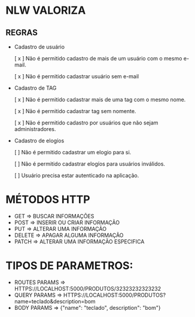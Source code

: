 # NLW VALORIZA

## REGRAS

- Cadastro de usuário

    [ x ] Não é permitido cadastro de mais de um usuário com o mesmo e-mail.

    [ x ] Não é permitido cadastrar usuário sem e-mail

- Cadastro de TAG

    [ x ] Não é permitido cadastrar mais de uma tag com o mesmo nome.

    [ x ] Não é permitido cadastrar tag sem nomente.

    [ x ] Não é permitido cadastro por usuários que não sejam administradores.

- Cadastro de elogíos

    [ ] Não é permitido cadastrar um elogio para si.

    [ ] Não é permitido cadastrar elogíos para usuários inválidos.

    [ ] Usuário precisa estar autenticado na aplicação.


# MÉTODOS HTTP
- GET => BUSCAR INFORMAÇÕES
- POST => INSERIR OU CRIAR INFORMAÇÃO
- PUT => ALTERAR UMA INFORMAÇÃO
- DELETE => APAGAR ALGUMA INFORMAÇÃO
- PATCH => ALTERAR UMA INFORMAÇÃO ESPECIFICA

# TIPOS DE PARAMETROS:
- ROUTES PARAMS => HTTPS://LOCALHOST:5000/PRODUTOS/32323232323232
- QUERY PARAMS => HTTPS://LOCALHOST:5000/PRODUTOS?name=teclado&description=bom
- BODY PARAMS => {"name": "teclado", description": "bom"}
